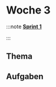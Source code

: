 # Woche 3

:::note **[Sprint 1](/docs/sprints/sprint-1/index.md)**

:::

## Thema

<Slide name="git"/>

<Slide name="ci-cd"/>

<!-- <Slide name="local-development"/> -->

## Aufgaben

<DocCardList />
